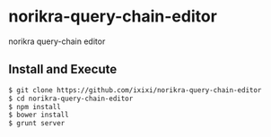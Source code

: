 norikra-query-chain-editor
==========================

norikra query-chain editor

## Install and Execute

```bash
$ git clone https://github.com/ixixi/norikra-query-chain-editor
$ cd norikra-query-chain-editor
$ npm install
$ bower install
$ grunt server
```
